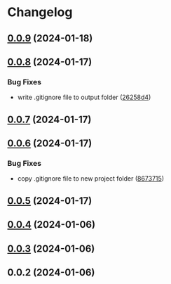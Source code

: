# Changelog

## [0.0.9](https://github.com/henryhale/create-unit/compare/v0.0.8...v0.0.9) (2024-01-18)

## [0.0.8](https://github.com/henryhale/create-unit/compare/v0.0.7...v0.0.8) (2024-01-17)


### Bug Fixes

* write .gitignore file to output folder ([26258d4](https://github.com/henryhale/create-unit/commit/26258d45eeb0ff28aa79e918f9d91f591cb1032a))

## [0.0.7](https://github.com/henryhale/create-unit/compare/v0.0.6...v0.0.7) (2024-01-17)

## [0.0.6](https://github.com/henryhale/create-unit/compare/v0.0.5...v0.0.6) (2024-01-17)


### Bug Fixes

* copy .gitignore file to new project folder ([8673715](https://github.com/henryhale/create-unit/commit/86737159afaeef9c459bf996fd5a8e37b15d401f))

## [0.0.5](https://github.com/henryhale/create-unit/compare/v0.0.4...v0.0.5) (2024-01-17)

## [0.0.4](https://github.com/henryhale/create-unit/compare/v0.0.3...v0.0.4) (2024-01-06)

## [0.0.3](https://github.com/henryhale/create-unit/compare/v0.0.2...v0.0.3) (2024-01-06)

## 0.0.2 (2024-01-06)
